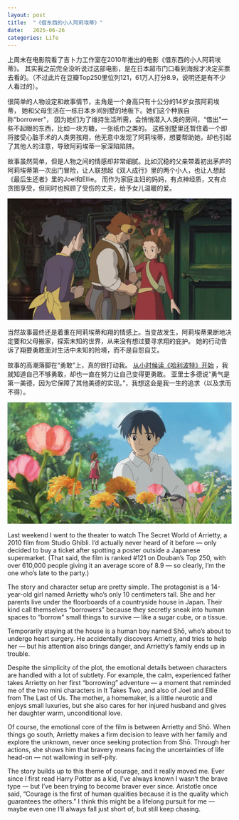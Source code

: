 ```yaml
---
layout: post
title:  "《借东西的小人阿莉埃蒂》"
date:   2025-06-26
categories: Life
---
```


上周末在电影院看了吉卜力工作室在2010年推出的电影《借东西的小人阿莉埃蒂》。
其实我之前完全没听说过这部电影，是在日本超市门口看到海报才决定买票去看的。（不过此片在豆瓣Top250里位列121，61万人打分8.9，说明还是有不少人看过的）。

很简单的人物设定和故事情节，主角是一个身高只有十公分的14岁女孩阿莉埃蒂， 她和父母生活在一栋日本乡间别墅的地板下。她们这个种族自称“borrower"，
因为她们为了维持生活所需，会悄悄潜入人类的房间，“借出”一些不起眼的东西，比如一块方糖，一张纸巾之类的。
这栋别墅里还暂住着一个即将接受心脏手术的人类男孩翔，他无意中发现了阿莉埃蒂，想要帮助她，却也引起了其他人的注意，导致阿莉埃蒂一家深陷陷阱。

故事虽然简单，但是人物之间的情感却非常细腻。比如沉稳的父亲带着初出茅庐的阿莉埃蒂第一次出门冒险，让人联想起《双人成行》里的两个小人，也让人想起《最后生还者》里的Joel和Ellie。
而作为家庭主妇的妈妈，有点神经质，又有点贪图享受，但同时也照顾了受伤的丈夫，给予女儿温暖的爱。

![pic](/image/ppic_10.jpg)

当然故事最终还是着重在阿莉埃蒂和翔的情感上。当变故发生，阿莉埃蒂果断地决定要和父母搬家，探索未知的世界，从来没有想过要寻求翔的庇护。
她的行动告诉了翔要勇敢面对生活中未知的险境，而不是自怨自艾。

故事的高潮落脚在“勇敢”上，真的很打动我。
<a href="https://zseun.github.io/life/2016/06/24/Hufflepuff.html" target="_blank" rel="noopener noreferrer">从小时候读《哈利波特》开始</a>
，我就知道自己不够勇敢，却也一直在努力让自己变得更勇敢。
亚里士多德说“勇气是第一美德，因为它保障了其他美德的实现。”，我想这会是我一生的追求（以及求而不得）。

![pic](/image/ppic_11.jpg)


Last weekend I went to the theater to watch The Secret World of Arrietty, a 2010 film from Studio Ghibli.
I’d actually never heard of it before — only decided to buy a ticket after spotting a poster outside a Japanese supermarket.
(That said, the film is ranked #121 on Douban’s Top 250, with over 610,000 people giving it an average score of 8.9 — 
so clearly, I’m the one who’s late to the party.)

The story and character setup are pretty simple.
The protagonist is a 14-year-old girl named Arrietty who’s only 10 centimeters tall. 
She and her parents live under the floorboards of a countryside house in Japan.
Their kind call themselves “borrowers” because they secretly sneak into human spaces to “borrow” small things to survive — 
like a sugar cube, or a tissue.

Temporarily staying at the house is a human boy named Shō, who’s about to undergo heart surgery. 
He accidentally discovers Arrietty, and tries to help her — but his attention also brings danger, and Arrietty’s family ends up in trouble.

Despite the simplicity of the plot, the emotional details between characters are handled with a lot of subtlety.
For example, the calm, experienced father takes Arrietty on her first “borrowing” adventure — 
a moment that reminded me of the two mini characters in It Takes Two, and also of Joel and Ellie from The Last of Us.
The mother, a homemaker, is a little neurotic and enjoys small luxuries, 
but she also cares for her injured husband and gives her daughter warm, unconditional love.

Of course, the emotional core of the film is between Arrietty and Shō.
When things go south, Arrietty makes a firm decision to leave with her family and explore the unknown, 
never once seeking protection from Shō.
Through her actions, she shows him that bravery means facing the uncertainties of life head-on — not wallowing in self-pity.

The story builds up to this theme of courage, and it really moved me.
Ever since I first read Harry Potter as a kid, I’ve always known I wasn’t the brave type — 
but I’ve been trying to become braver ever since.
Aristotle once said, “Courage is the first of human qualities because it is the quality which guarantees the others.”
I think this might be a lifelong pursuit for me — maybe even one I’ll always fall just short of, but still keep chasing.








